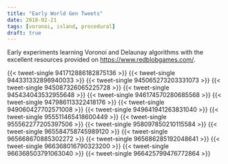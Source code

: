 ```yaml
---
title: "Early World Gen Tweets"
date: 2018-02-21
tags: [voronoi, island, procedural]
draft: true
---
```

Early experiments learning Voronoi and Delaunay algorithms with the excellent resources provided on <https://www.redblobgames.com/>.
<!--more-->
{{< tweet-single 941712886182875136 >}}
{{< tweet-single 944331332896940033 >}}
{{< tweet-single 945065273203331073 >}}
{{< tweet-single 945087326065225728 >}}
{{< tweet-single 945434043532955648 >}}
{{< tweet-single 946174570280685568 >}}
{{< tweet-single 947986113322418176 >}}
{{< tweet-single 949060427702571008 >}}
{{< tweet-single 949641941263831040 >}}
{{< tweet-single 955511465418600449 >}}
{{< tweet-single 955562277205397506 >}}
{{< tweet-single 958097850210115584 >}}
{{< tweet-single 965584758745989120 >}}
{{< tweet-single 965668670885302272 >}}
{{< tweet-single 965686285192048641 >}}
{{< tweet-single 966368016790323200 >}}
{{< tweet-single 966368503791063040 >}}
{{< tweet-single 966425799476772864 >}}

